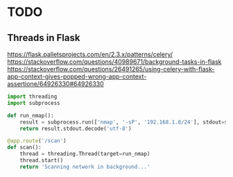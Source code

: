 # TODO

## Threads in Flask 
https://flask.palletsprojects.com/en/2.3.x/patterns/celery/
https://stackoverflow.com/questions/40989671/background-tasks-in-flask
https://stackoverflow.com/questions/26491265/using-celery-with-flask-app-context-gives-popped-wrong-app-context-assertione/64926330#64926330


```python
import threading
import subprocess

def run_nmap():
    result = subprocess.run(['nmap', '-sP', '192.168.1.0/24'], stdout=subprocess.PIPE)
    return result.stdout.decode('utf-8')

@app.route('/scan')
def scan():
    thread = threading.Thread(target=run_nmap)
    thread.start()
    return 'Scanning network in background...'
```